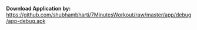 <b>Download Application by:</b> https://github.com/shubhambharti/7MinutesWorkout/raw/master/app/debug/app-debug.apk
